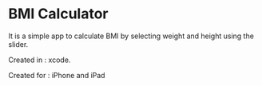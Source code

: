 #  BMI Calculator

It is a simple app to calculate BMI by selecting weight and height using the slider.

Created in : xcode.

Created for : iPhone and iPad
